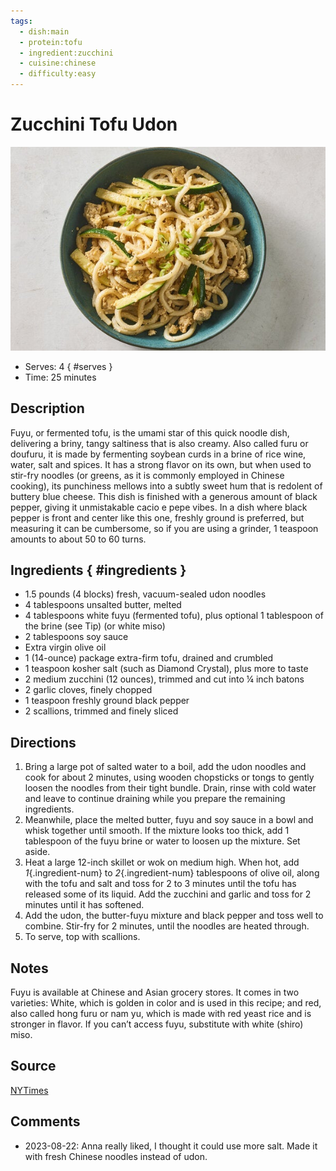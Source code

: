 ```yaml
---
tags:
  - dish:main
  - protein:tofu
  - ingredient:zucchini
  - cuisine:chinese
  - difficulty:easy
---
```

# Zucchini Tofu Udon

![Recipe picture](../images/zucchini_tofu_udon.jpg)

- Serves: 4
{ #serves }
- Time: 25 minutes

## Description

Fuyu, or fermented tofu, is the umami star of this quick noodle dish, delivering a briny, tangy saltiness that is also creamy. Also called furu or doufuru, it is made by fermenting soybean curds in a brine of rice wine, water, salt and spices. It has a strong flavor on its own, but when used to stir-fry noodles (or greens, as it is commonly employed in Chinese cooking), its punchiness mellows into a subtly sweet hum that is redolent of buttery blue cheese. This dish is finished with a generous amount of black pepper, giving it unmistakable cacio e pepe vibes. In a dish where black pepper is front and center like this one, freshly ground is preferred, but measuring it can be cumbersome, so if you are using a grinder, 1 teaspoon amounts to about 50 to 60 turns.

## Ingredients { #ingredients }

- 1.5 pounds (4 blocks) fresh, vacuum-sealed udon noodles
- 4 tablespoons unsalted butter, melted
- 4 tablespoons white fuyu (fermented tofu), plus optional 1 tablespoon of the brine (see Tip) (or white miso)
- 2 tablespoons soy sauce
- Extra virgin olive oil
- 1 (14-ounce) package extra-firm tofu, drained and crumbled
- 1 teaspoon kosher salt (such as Diamond Crystal), plus more to taste
- 2 medium zucchini (12 ounces), trimmed and cut into ¼ inch batons
- 2 garlic cloves, finely chopped
- 1 teaspoon freshly ground black pepper
- 2 scallions, trimmed and finely sliced

## Directions

1. Bring a large pot of salted water to a boil, add the udon noodles and cook for about 2 minutes, using wooden chopsticks or tongs to gently loosen the noodles from their tight bundle. Drain, rinse with cold water and leave to continue draining while you prepare the remaining ingredients.
2. Meanwhile, place the melted butter, fuyu and soy sauce in a bowl and whisk together until smooth. If the mixture looks too thick, add 1 tablespoon of the fuyu brine or water to loosen up the mixture. Set aside.
3. Heat a large 12-inch skillet or wok on medium high. When hot, add *1*{.ingredient-num} to *2*{.ingredient-num} tablespoons of olive oil, along with the tofu and salt and toss for 2 to 3 minutes until the tofu has released some of its liquid. Add the zucchini and garlic and toss for 2 minutes until it has softened.
4. Add the udon, the butter-fuyu mixture and black pepper and toss well to combine. Stir-fry for 2 minutes, until the noodles are heated through.
5. To serve, top with scallions.

## Notes

Fuyu is available at Chinese and Asian grocery stores. It comes in two varieties: White, which is golden in color and is used in this recipe; and red, also called hong furu or nam yu, which is made with red yeast rice and is stronger in flavor. If you can’t access fuyu, substitute with white (shiro) miso.

## Source

[NYTimes](https://cooking.nytimes.com/recipes/1024370-zucchini-tofu-udon)

## Comments

- 2023-08-22: Anna really liked, I thought it could use more salt. Made it with fresh Chinese noodles instead of udon.
